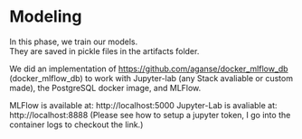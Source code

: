 # Modeling

In this phase, we train our models.  
They are saved in pickle files in the artifacts folder.   


We did an implementation of https://github.com/aganse/docker_mlflow_db (docker_mlflow_db) to work with Jupyter-lab (any Stack avaliable or custom made), the PostgreSQL docker image, and MLFlow.  

MLFlow is available at: http://localhost:5000 
Jupyter-Lab is avaliable at: http://localhost:8888 (Please see how to setup a jupyter token, I go into the container logs to checkout the link.)